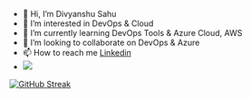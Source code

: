 - 👋 Hi, I’m Divyanshu Sahu
- 👀 I’m interested in DevOps & Cloud
- 🌱 I’m currently learning DevOps Tools & Azure Cloud, AWS
- 💞️ I’m looking to collaborate on DevOps & Azure 
- 📫 How to reach me [Linkedin](https://www.linkedin.com/in/divyanshursahu/)
- ![](https://komarev.com/ghpvc/?username=divyanshursahu)

<!---
divyanshursahu/divyanshursahu is a ✨ special ✨ repository because its `README.md` (this file) appears on your GitHub profile.
You can click the Preview link to take a look at your changes.
--->
[![GitHub Streak](https://github-readme-streak-stats.herokuapp.com?user=divyanshu&date_format=j%20M%5B%20Y%5D)](https://git.io/streak-stats)
